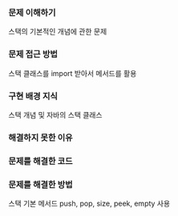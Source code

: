 ### 문제 이해하기
스택의 기본적인 개념에 관한 문제

### 문제 접근 방법
스택 클래스를 import 받아서 메서드를 활용

### 구현 배경 지식
스택 개념 및 자바의 스택 클래스 

### 해결하지 못한 이유

### 문제를 해결한 코드

### 문제를 해결한 방법
스택 기본 메서드 push, pop, size, peek, empty 사용